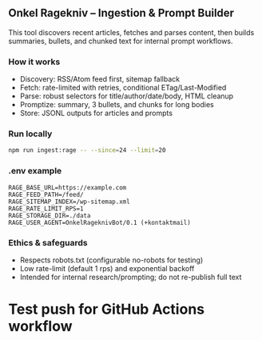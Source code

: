 ## Onkel Ragekniv – Ingestion & Prompt Builder

This tool discovers recent articles, fetches and parses content, then builds summaries, bullets, and chunked text for internal prompt workflows.

### How it works
- Discovery: RSS/Atom feed first, sitemap fallback
- Fetch: rate-limited with retries, conditional ETag/Last-Modified
- Parse: robust selectors for title/author/date/body, HTML cleanup
- Promptize: summary, 3 bullets, and chunks for long bodies
- Store: JSONL outputs for articles and prompts

### Run locally
```bash
npm run ingest:rage -- --since=24 --limit=20
```

### .env example
```
RAGE_BASE_URL=https://example.com
RAGE_FEED_PATH=/feed/
RAGE_SITEMAP_INDEX=/wp-sitemap.xml
RAGE_RATE_LIMIT_RPS=1
RAGE_STORAGE_DIR=./data
RAGE_USER_AGENT=OnkelRageknivBot/0.1 (+kontaktmail)
```

### Ethics & safeguards
- Respects robots.txt (configurable no-robots for testing)
- Low rate-limit (default 1 rps) and exponential backoff
- Intended for internal research/prompting; do not re-publish full text


# Test push for GitHub Actions workflow
